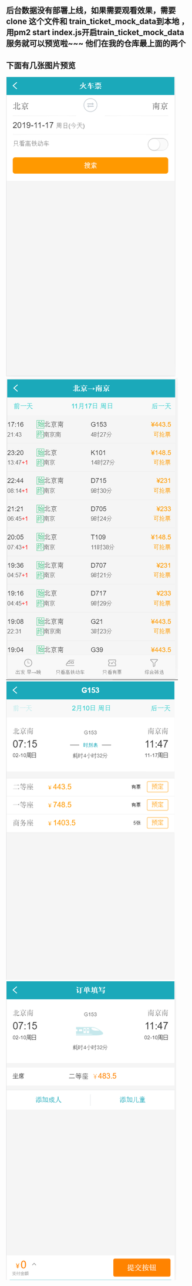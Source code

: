 ## 后台数据没有部署上线，如果需要观看效果，需要clone 这个文件和 train_ticket_mock_data到本地 ，用pm2 start index.js开启train_ticket_mock_data服务就可以预览啦~~~   他们在我的仓库最上面的两个

## 下面有几张图片预览
![image](https://github.com/Ricardolu1/train_ticket/blob/master/img/1.png)
![image](https://github.com/Ricardolu1/train_ticket/blob/master/img/2.png)
![image](https://github.com/Ricardolu1/train_ticket/blob/master/img/3.png)
![image](https://github.com/Ricardolu1/train_ticket/blob/master/img/4.png)

